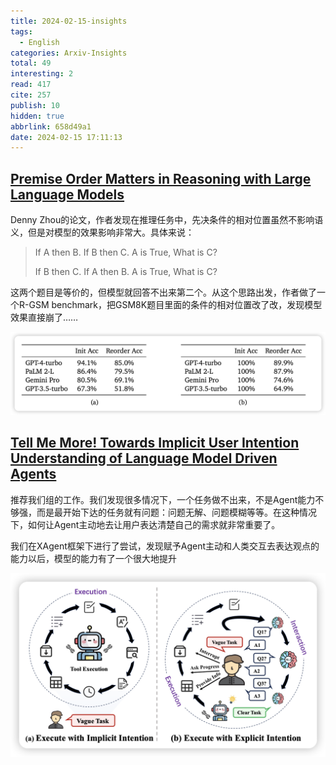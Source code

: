 ```yaml
---
title: 2024-02-15-insights
tags:
  - English
categories: Arxiv-Insights
total: 49
interesting: 2
read: 417
cite: 257
publish: 10
hidden: true
abbrlink: 658d49a1
date: 2024-02-15 17:11:13
---
```




## [Premise Order Matters in Reasoning with Large Language Models](https://arxiv.org/pdf/2402.08939.pdf)

Denny Zhou的论文，作者发现在推理任务中，先决条件的相对位置虽然不影响语义，但是对模型的效果影响非常大。具体来说：

> If A then B. If B then C. A is True, What is C?
>
> If B then C. If A then B. A is True, What is C?

这两个题目是等价的，但模型就回答不出来第二个。从这个思路出发，作者做了一个R-GSM benchmark，把GSM8K题目里面的条件的相对位置改了改，发现模型效果直接崩了……

<img src="../../files/images/arxiv-insights/2024-02-12-02-16/r-gsm.png">



## [Tell Me More! Towards Implicit User Intention Understanding of Language Model Driven Agents](https://arxiv.org/pdf/2402.09205.pdf)

推荐我们组的工作。我们发现很多情况下，一个任务做不出来，不是Agent能力不够强，而是最开始下达的任务就有问题：问题无解、问题模糊等等。在这种情况下，如何让Agent主动地去让用户表达清楚自己的需求就非常重要了。

我们在XAgent框架下进行了尝试，发现赋予Agent主动和人类交互去表达观点的能力以后，模型的能力有了一个很大地提升

<img src="../../files/images/arxiv-insights/2024-02-12-02-16/tell-me-more.png">

